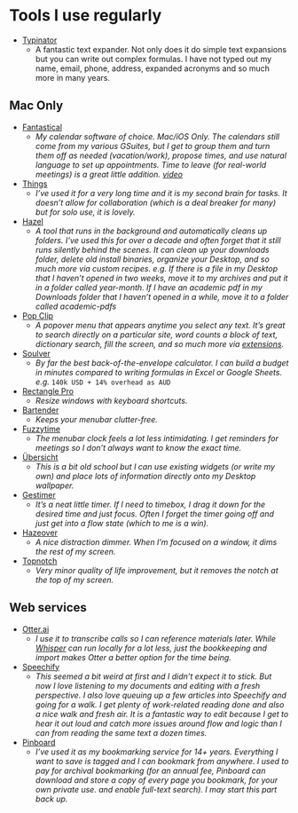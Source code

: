# Tools I use regularly

- [Typinator](https://ergonis.com/typinator)
	- A fantastic text expander. Not only does it do simple text expansions but you can write out complex formulas. I have not typed out my name, email, phone, address, expanded acronyms and so much more in many years. 


## Mac Only
- [Fantastical](https://flexibits.com/fantastical)
	- *My calendar software of choice. Mac/iOS Only. The calendars still come from my various GSuites, but I get to group them and turn them off as needed (vacation/work), propose times, and use natural language to set up appointments. Time to leave (for real-world meetings) is a great little addition. [video](https://www.youtube.com/watch?v=wjzfHh5ItI8)* 
- [Things](https://culturedcode.com/things/)
	- *I’ve used it for a very long time and it is my second brain for tasks. It doesn’t allow for collaboration (which is a deal breaker for many) but for solo use, it is lovely.*
- [Hazel](https://www.noodlesoft.com/)
	- *A tool that runs in the background and automatically cleans up folders. I’ve used this for over a decade and often forget that it still runs silently behind the scenes. It can clean up your downloads folder, delete old install binaries, organize your Desktop, and so much more via custom recipes. e.g. If there is a file in my Desktop that I haven’t opened in two weeks, move it to my archives and put it in a folder called year-month. If I have an academic pdf in my Downloads folder that I haven’t opened in a while, move it to a folder called academic-pdfs*
- [Pop Clip](https://www.popclip.app/)
	- *A popover menu that appears anytime you select any text. It’s great to search directly on a particular site, word counts a block of text, dictionary search, fill the screen, and so much more via [extensions](https://www.popclip.app/extensions/).*
- [Soulver](https://soulver.app/)
	- *By far the best back-of-the-envelope calculator. I can build a budget in minutes compared to writing formulas in Excel or Google Sheets. e.g.* `140k USD + 14% overhead as AUD`
- [Rectangle Pro](https://rectangleapp.com/pro)
	- *Resize windows with keyboard shortcuts.*
- [Bartender](https://www.macbartender.com/)
	- *Keeps your menubar clutter-free.* 
- [Fuzzytime](https://marcusolovsson.com/fuzzytime/)
	- *The menubar clock feels a lot less intimidating. I get reminders for meetings so I don’t always want to know the exact time.* 
- [Übersicht](https://tracesof.net/uebersicht/)
	- *This is a bit old school but I can use existing widgets (or write my own) and place lots of information directly onto my Desktop wallpaper.* 
- [Gestimer](https://maddin.io/gestimer/)
	- *It’s a neat little timer. If I need to timebox, I drag it down for the desired time and just focus. Often I forget the timer going off and just get into a flow state (which to me is a win).*
- [Hazeover](https://hazeover.com/)
	- *A nice distraction dimmer. When I’m focused on a window, it dims the rest of my screen.* 
- [Topnotch](https://topnotch.app/)
	- *Very minor quality of life improvement, but it removes the notch at the top of my screen.* 


## Web services

- [Otter.ai](https://otter.ai/referrals/A7P6BNK3)
	- *I use it to transcribe calls so I can reference materials later. While [Whisper](https://goodsnooze.gumroad.com/l/macwhisper) can run locally for a lot less, just the bookkeeping and import makes Otter a better option for the time being.*
- [Speechify](https://share.speechify.com/mzsrAvQ)
	- *This seemed a bit weird at first and I didn’t expect it to stick. But now I love listening to my documents and editing with a fresh perspective. I also love queuing up a few articles into Speechify and going for a walk. I get plenty of work-related reading done and also a nice walk and fresh air. It is a fantastic way to edit because I get to hear it out loud and catch more issues around flow and logic than I can from reading the same text a dozen times.*
- [Pinboard](https://pinboard.in)
	- *I’ve used it as my bookmarking service for 14+ years. Everything I want to save is tagged and I can bookmark from anywhere. I used to pay for archival bookmarking (for an annual fee, Pinboard can download and store a copy of every page you bookmark, for your own private use. and enable full-text search). I may start this part back up.* 